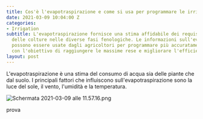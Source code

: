 ```yaml
---
title: Cos'è l'evapotraspirazione e come si usa per programmare le irrigazioni?
date: 2021-03-09 10:04:00 Z
categories:
- Irrigation
subtitle: L'evapotraspirazione fornisce una stima affidabile dei requisiti idrici
  delle colture nelle diverse fasi fenologiche. Le informazioni sull'evapotraspirazione
  possono essere usate dagli agricoltori per programmare più accuratamente le irrigazioni
  con l'obiettivo di raggiungere le massime rese e migliorare l'efficienza idrica.
layout: post
---
```


L'evapotraspirazione è una stima del consumo di acqua sia delle piante che dal suolo. I principali fattori che influiscono sull'evapotraspirazione sono la luce del sole, il vento, l'umidità e la temperatura.

![Schermata 2021-03-09 alle 11.57.16.png](/uploads/Schermata%202021-03-09%20alle%2011.57.16.png)

prova